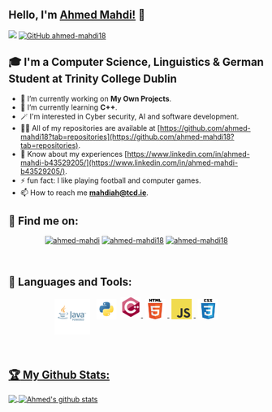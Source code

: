 ## Hello, I'm [Ahmed Mahdi!](https://ahmed.live) 👋

![](https://visitor-badge.laobi.icu/badge?page_id=ahmed-mahdi18.ahmed-mahdi18) [![GitHub ahmed-mahdi18](https://img.shields.io/github/followers/ahmed-mahdi18?label=follow&style=social)](https://github.com/ahmed-mahdi18)

## 🎓 I'm a Computer Science, Linguistics & German Student at Trinity College Dublin

- 🔭 I’m currently working on **My Own Projects**.
- 🌱 I’m currently learning **C++**.
- 🪄 I'm interested in Cyber security, AI and software development.
- 👨‍💻 All of my repositories are available at [https://github.com/ahmed-mahdi18?tab=repositories](https://github.com/ahmed-mahdi18?tab=repositories).
- 📄 Know about my experiences [https://www.linkedin.com/in/ahmed-mahdi-b43529205/](https://www.linkedin.com/in/ahmed-mahdi-b43529205/).
- ⚡ fun fact: I like playing football and computer games.
- 📫 How to reach me **mahdiah@tcd.ie**.

## :email: Find me on:
<p align = "center">
<a href="https://www.linkedin.com/in/ahmed-mahdi-b43529205/" target="blank"><img src="https://raw.githubusercontent.com/rahuldkjain/github-profile-readme-generator/master/src/images/icons/Social/linked-in-alt.svg" alt="ahmed-mahdi" height="30" width="40" /></a>
<a href="https://www.instagram.com/ahmed_mahdi18/" target="blank"><img src="https://raw.githubusercontent.com/rahuldkjain/github-profile-readme-generator/master/src/images/icons/Social/instagram.svg" alt="ahmed-mahdi18" height="30" width="40" /></a>
<a href="https://github.com/ahmed-mahdi18" target="blank"><img src="https://raw.githubusercontent.com/rahuldkjain/github-profile-readme-generator/master/src/images/icons/Social/github.svg" alt="ahmed-mahdi18" height="30" width="40" /></a>

</p>
<br/>

## 🧰 Languages and Tools:
<p align="center">
<img src="https://raw.githubusercontent.com/github/explore/80688e429a7d4ef2fca1e82350fe8e3517d3494d/topics/java/java.png" alt="Java" height="70" style="vertical-align:top; margin:4px">
<img src="https://raw.githubusercontent.com/github/explore/80688e429a7d4ef2fca1e82350fe8e3517d3494d/topics/python/python.png" alt="Python" height="40" style="vertical-align:top; margin:4px">
<a href="https://www.w3schools.com/cpp/" target="_blank" rel="noreferrer"> <img src="https://raw.githubusercontent.com/devicons/devicon/master/icons/cplusplus/cplusplus-original.svg" alt="cplusplus" width="40" height="40"/>
<img src="https://raw.githubusercontent.com/github/explore/80688e429a7d4ef2fca1e82350fe8e3517d3494d/topics/html/html.png" alt="Html" height="40" style="vertical-align:top; margin:4px">
<img src="https://raw.githubusercontent.com/github/explore/80688e429a7d4ef2fca1e82350fe8e3517d3494d/topics/javascript/javascript.png" alt="Javascript" height="40" style="vertical-align:top; margin:4px">
<img src="https://raw.githubusercontent.com/github/explore/80688e429a7d4ef2fca1e82350fe8e3517d3494d/topics/css/css.png" alt="Css" height="40" style="vertical-align:top; margin:4px">
</p>
<br/>

## :trophy: My Github Stats:
<a href="https://github.com/ahmed-mahdi18">
  <img align="center" src="https://github-readme-stats.vercel.app/api/top-langs/?username=ahmed-mahdi18&theme=light&hide_langs_below=1" />
</a>
<a href="https://github.com/ahmed-mahdi18">
 <img align="center" src="https://github-readme-stats.vercel.app/api?username=ahmed-mahdi18&show_icons=true&theme=light&line_height=27" alt="Ahmed's github stats"/>
</a>







